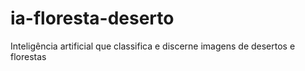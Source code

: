 # ia-floresta-deserto
Inteligência artificial que classifica e discerne imagens de desertos e florestas
